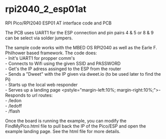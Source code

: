 # rpi2040_2_esp01at
RPI Pico/RPI2040 ESP01 AT interface code and PCB

The PCB uses UART1 for the ESP connection and pin pairs 4 & 5 or 8 & 9 can be select via solder jumpers.

The sample code works with the MBED OS RPI2040 as well as the Earle F. Philhower based framework.
   The code does:
      <br>- Init's UART1 for propper comm's
      <br>- Connects to Wifi using the given SSID and PASSWORD
      <br>- Get's the IP adress assinged to the ESP from the router
      <br>- Sends a "Dweet" with the IP given via dweet.io (to be used later to find the Pi)
      <br>- Starts up the local web responder
      <br>- Serves up a landing page
        <pstyle="margin-left:10%; margin-right:10%;">- Responds to url routes: 
          <br>- /ledon
          <br>- /ledoff
          <br>- /flash</p>
       
Once the board is running the example, you can modify the FindMyPico.html file to pull back the IP of the Pico/ESP and open the example landing page. See the html file for more details.

